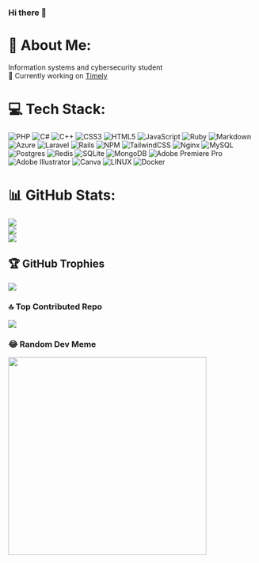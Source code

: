 ### Hi there 👋

# 💫 About Me:
Information systems and cybersecurity student<br>🔭 Currently working on [Timely](https://timely.lt)


# 💻 Tech Stack:
![PHP](https://img.shields.io/badge/php-%23777BB4.svg?style=flat-square&logo=php&logoColor=white) ![C#](https://img.shields.io/badge/c%23-%23239120.svg?style=flat-square&logo=c-sharp&logoColor=white) ![C++](https://img.shields.io/badge/c++-%2300599C.svg?style=flat-square&logo=c%2B%2B&logoColor=white) ![CSS3](https://img.shields.io/badge/css3-%231572B6.svg?style=flat-square&logo=css3&logoColor=white) ![HTML5](https://img.shields.io/badge/html5-%23E34F26.svg?style=flat-square&logo=html5&logoColor=white) ![JavaScript](https://img.shields.io/badge/javascript-%23323330.svg?style=flat-square&logo=javascript&logoColor=%23F7DF1E) ![Ruby](https://img.shields.io/badge/ruby-%23CC342D.svg?style=flat-square&logo=ruby&logoColor=white) ![Markdown](https://img.shields.io/badge/markdown-%23000000.svg?style=flat-square&logo=markdown&logoColor=white) ![Azure](https://img.shields.io/badge/azure-%230072C6.svg?style=flat-square&logo=azure-devops&logoColor=white) ![Laravel](https://img.shields.io/badge/laravel-%23FF2D20.svg?style=flat-square&logo=laravel&logoColor=white) ![Rails](https://img.shields.io/badge/rails-%23CC0000.svg?style=flat-square&logo=ruby-on-rails&logoColor=white) ![NPM](https://img.shields.io/badge/NPM-%23000000.svg?style=flat-square&logo=npm&logoColor=white) ![TailwindCSS](https://img.shields.io/badge/tailwindcss-%2338B2AC.svg?style=flat-square&logo=tailwind-css&logoColor=white) ![Nginx](https://img.shields.io/badge/nginx-%23009639.svg?style=flat-square&logo=nginx&logoColor=white) ![MySQL](https://img.shields.io/badge/mysql-%2300f.svg?style=flat-square&logo=mysql&logoColor=white) ![Postgres](https://img.shields.io/badge/postgres-%23316192.svg?style=flat-square&logo=postgresql&logoColor=white) ![Redis](https://img.shields.io/badge/redis-%23DD0031.svg?style=flat-square&logo=redis&logoColor=white) ![SQLite](https://img.shields.io/badge/sqlite-%2307405e.svg?style=flat-square&logo=sqlite&logoColor=white) ![MongoDB](https://img.shields.io/badge/MongoDB-%234ea94b.svg?style=flat-square&logo=mongodb&logoColor=white) ![Adobe Premiere Pro](https://img.shields.io/badge/Adobe%20Premiere%20Pro-9999FF.svg?style=flat-square&logo=Adobe%20Premiere%20Pro&logoColor=white) ![Adobe Illustrator](https://img.shields.io/badge/adobeillustrator-%23FF9A00.svg?style=flat-square&logo=adobeillustrator&logoColor=white) ![Canva](https://img.shields.io/badge/Canva-%2300C4CC.svg?style=flat-square&logo=Canva&logoColor=white) ![LINUX](https://img.shields.io/badge/Linux-FCC624?style=flat-square&logo=linux&logoColor=black) ![Docker](https://img.shields.io/badge/docker-%230db7ed.svg?style=flat-square&logo=docker&logoColor=white)
# 📊 GitHub Stats:
![](https://github-readme-stats.vercel.app/api?username=Marsietis&theme=onedark&hide_border=true&include_all_commits=false&count_private=true)<br/>
![](https://github-readme-streak-stats.herokuapp.com/?user=Marsietis&theme=onedark&hide_border=true)<br/>
![](https://github-readme-stats.vercel.app/api/top-langs/?username=Marsietis&theme=onedark&hide_border=true&include_all_commits=false&count_private=true&layout=compact)

## 🏆 GitHub Trophies
![](https://github-profile-trophy.vercel.app/?username=Marsietis&theme=onedark&no-frame=true&no-bg=false&margin-w=4)

### 🔝 Top Contributed Repo
![](https://github-contributor-stats.vercel.app/api?username=Marsietis&limit=5&theme=onedark&combine_all_yearly_contributions=true)

### 😂 Random Dev Meme
<img src='https://randommeme-five.vercel.app/' style="height: 400px;"/>

<!-- Proudly created with GPRM ( https://gprm.itsvg.in ) -->
